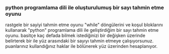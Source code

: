 ### python programlama dili ile oluşturulumuş bir sayı tahmin etme oyunu
rastgele bir sayiyi tahmin etme oyunu
"while" döngülerini ve koşul bloklarını kullanarak "python" programlama dili ile geliştirdiğim bir sayı tahmin etme oyunu. basitçe kaç defada bilmek istediğinizi bir değişken üzerinde belirterek bir ile yüz arasındaki bir sayıyı tahmin etmeye çalışıyorsunuz. puanlarınız kullandığınız haklar ile bölünerek yüz üzerinden hesaplanıyor.
